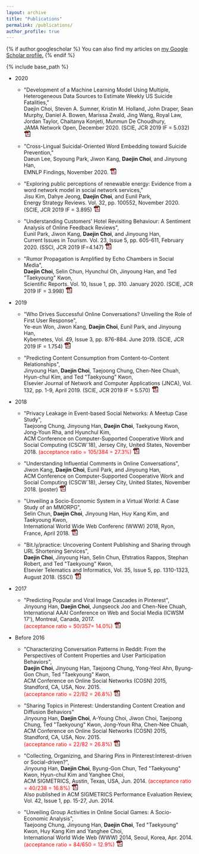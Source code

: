 ```yaml
---
layout: archive
title: "Publications"
permalink: /publications/
author_profile: true
---
```


{% if author.googlescholar %}
  You can also find my articles on <u><a href="{{author.googlescholar}}">my Google Scholar profile</a>.</u>
{% endif %}

{% include base_path %}

  * 2020
      * "Development of a Machine Learning Model Using Multiple, Heterogeneous Data Sources to Estimate Weekly US Suicide Fatalities,"  
      Daejin Choi, Steven A. Sumner, Kristin M. Holland, John Draper, Sean Murphy, Daniel A. Bowen, Marissa Zwald, Jing Wang, Royal Law, Jordan Taylor, Chaitanya Konjeti, Munmun De Choudhury,  
      JAMA Network Open, December 2020. (SCIE, JCR 2019 IF = 5.032)
      [![LINK](/images/pdf.gif)](https://jamanetwork.com/journals/jamanetworkopen/fullarticle/2774462)


      * "Cross-Lingual Suicidal-Oriented Word Embedding toward Suicide Prevention,"  
      Daeun Lee, Soyoung Park, Jiwon Kang, **Daejin Choi**, and Jinyoung Han,  
      EMNLP Findings, November 2020. [![LINK](/images/pdf.gif)](https://www.aclweb.org/anthology/2020.findings-emnlp.200/)

      * "Exploring public perceptions of renewable energy: Evidence from a word network model in social network services,"  
      Jisu Kim, Dahye Jeong, **Daejin Choi**, and Eunil Park,  
      Energy Strategy Reviews. Vol. 32, pp. 100552, November 2020. (SCIE, JCR 2019 IF = 3.895) [![LINK](/images/pdf.gif)](http://www.sciencedirect.com/science/article/pii/S2211467X2030105X)

      * "Understanding Customers' Hotel Revisiting Behaviour: A Sentiment Analysis of Online Feedback Reviews",  
      Eunil Park, Jiwon Kang, **Daejin Choi**, and Jinyoung Han,  
      Current Issues in Tourism. Vol. 23, Issue 5, pp. 605-611, February 2020. (SSCI, JCR 2019 IF=4.147) [![LINK](/images/pdf.gif)](https://www.tandfonline.com/doi/full/10.1080/13683500.2018.1549025)

      * "Rumor Propagation is Amplified by Echo Chambers in Social Media",     
      **Daejin Choi**, Selin Chun, Hyunchul Oh, Jinyoung Han, and Ted "Taekyoung" Kwon,    
      Scientific Reports. Vol. 10, Issue 1, pp. 310. January 2020. (SCIE, JCR 2019 IF = 3.998) [![LINK](/images/pdf.gif)](https://doi.org/10.1038/s41598-019-57272-3)

  * 2019
      * "Who Drives Successful Online Conversations? Unveiling the Role of First User Response",  
      Ye-eun Won, Jiwon Kang, **Daejin Choi**, Eunil Park, and Jinyoung Han,  
      Kybernetes, Vol. 49, Issue 3, pp. 876-884. June 2019. (SCIE, JCR 2019 IF = 1.754) [![LINK](/images/pdf.gif)](https://www.emerald.com/insight/content/doi/10.1108/K-09-2018-0518/full/pdf?title=who-drives-successful-online-conversations-unveiling-the-role-of-first-user-response)

      * "Predicting Content Consumption from Content-to-Content Relationships",   
      Jinyoung Han, **Daejin Choi**, Taejoong Chung, Chen-Nee Chuah, Hyun-chul Kim, and Ted "Taekyoung" Kwon,   
      Elsevier Journal of Network and Computer Applications (JNCA), Vol. 132, pp. 1-9, April 2019. (SCIE, JCR 2019 IF = 5.570) [![LINK](/images/pdf.gif)](https://www.sciencedirect.com/science/article/pii/S108480451930044X)

  * 2018
      * "Privacy Leakage in Event-based Social Networks: A Meetup Case Study",  
      Taejoong Chung, Jinyoung Han, **Daejin Choi**, Taekyoung Kwon, Jong-Youn Rha, and Hyunchul Kim,  
      ACM Conference on Computer-Supported Cooperative Work and Social Computing (CSCW`18), Jersey City, United States, November 2018. <span style="color:red">(acceptance ratio = 105/384 = 27.3%)</span> [![LINK](/images/pdf.gif)](https://dl.acm.org/citation.cfm?id=3134670)

      * "Understanding Influential Comments in Online Conversations",  
      Jiwon Kang, **Daejin Choi**, Eunil Park, and Jinyoung Han,  
      ACM Conference on Computer-Supported Cooperative Work and Social Computing (CSCW`18), Jersey City, United States, November 2018. (poster) [![LINK](/images/pdf.gif)](https://dl.acm.org/citation.cfm?id=3274054)

      * "Unveiling a Socio-Economic System in a Virtual World: A Case Study of an MMORPG",  
      Selin Chun, **Daejin Choi**, Jinyoung Han, Huy Kang Kim, and Taekyoung Kwon,  
      International World Wide Web Conferenc (WWW) 2018, Ryon, France, April 2018. [![LINK](/images/pdf.gif)](https://dl.acm.org/citation.cfm?id=3186173)

      * "Bit.ly/practice: Uncovering Content Publishing and Sharing through URL Shortening Services",  
      **Daejin Choi**, Jinyoung Han, Selin Chun, Efstratios Rappos, Stephan Robert, and Ted "Taekyoung" Kwon,  
      Elsevier Telematics and Informatics, Vol. 35, Issue 5, pp. 1310-1323, August 2018. (SSCI) [![LINK](/images/pdf.gif)](https://doi.org/10.1016/j.tele.2018.03.003)

  * 2017
      * "Predicting Popular and Viral Image Cascades in Pinterest",  
      Jinyoung Han, **Daejin Choi**, Jungseock Joo and Chen-Nee Chuah,  
      International AAAI Conference on Web and Social Media (ICWSM 17'), Montreal, Canada, 2017.  
      <span style="color:red">(acceptance ratio = 50/357= 14.0%)</span> [![LINK](/images/pdf.gif)](https://aaai.org/ocs/index.php/ICWSM/ICWSM17/paper/view/15605)

  * Before 2016
      * "Characterizing Conversation Patterns in Reddit: From the Perspectives of Content Properties and User Participation Behaviors",  
      **Daejin Choi**, Jinyoung Han, Taejoong Chung, Yong-Yeol Ahn, Byung-Gon Chun, Ted "Taekyoung" Kwon,  
      ACM Conference on Online Social Networks (COSN) 2015, Standford, CA, USA, Nov. 2015.  
      <span style="color:red">(acceptance ratio = 22/82 = 26.8%)</span> [![LINK](/images/pdf.gif)](https://dl.acm.org/citation.cfm?id=2817959)

      * "Sharing Topics in Pinterest: Understanding Content Creation and Diffusion Behaviors"  
      Jinyoung Han, **Daejin Choi**, A-Young Choi, Jiwon Choi, Taejoong Chung, Ted "Taekyoung" Kwon, Jong-Youn Rha, Chen-Nee Chuah,  
      ACM Conference on Online Social Networks (COSN) 2015, Standford, CA, USA, Nov. 2015.  
      <span style="color:red">(acceptance ratio = 22/82 = 26.8%)</span> [![LINK](/images/pdf.gif)](https://dl.acm.org/citation.cfm?id=2817961)  

      * "Collecting, Organizing, and Sharing Pins in Pinterest:Interest-driven or Social-driven?",  
      Jinyoung Han, **Daejin Choi**, Byung-Gon Chun, Ted "Taekyoung" Kwon, Hyun-chul Kim and Yanghee Choi,  
      ACM SIGMETRICS, Austin, Texas, USA, Jun. 2014. <span style="color:red">(acceptance ratio = 40/238 = 16.8%)</span> [![LINK](/images/pdf.gif)](https://dl.acm.org/citation.cfm?id=2591996)  
      Also published in ACM SIGMETRICS Performance Evaluation Review, Vol. 42, Issue 1, pp. 15-27, Jun. 2014. 

      * "Unveiling Group Activities in Online Social Games: A Socio-Economic Analysis",  
      Taejoong Chung, Jinyoung Han, **Daejin Choi**, Ted "Taekyoung" Kwon, Huy Kang Kim and Yanghee Choi,  
      International World Wide Web (WWW) 2014, Seoul, Korea, Apr. 2014. <span style="color:red">(acceptance ratio = 84/650 = 12.9%)</span> [![LINK](/images/pdf.gif)](https://dl.acm.org/citation.cfm?id=2568011)

